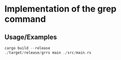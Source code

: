 # Implementation of the grep command

## Usage/Examples

```rust
cargo build --release
./target/release/grrs main ./src/main.rs
```
